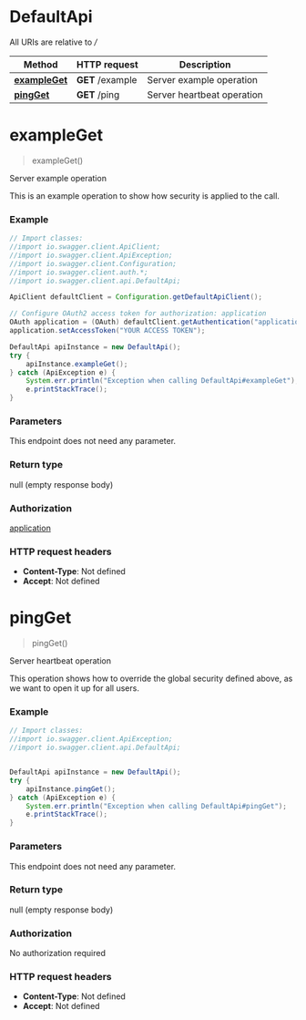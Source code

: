 # DefaultApi

All URIs are relative to */*

Method | HTTP request | Description
------------- | ------------- | -------------
[**exampleGet**](DefaultApi.md#exampleGet) | **GET** /example | Server example operation
[**pingGet**](DefaultApi.md#pingGet) | **GET** /ping | Server heartbeat operation

<a name="exampleGet"></a>
# **exampleGet**
> exampleGet()

Server example operation

This is an example operation to show how security is applied to the call.

### Example
```java
// Import classes:
//import io.swagger.client.ApiClient;
//import io.swagger.client.ApiException;
//import io.swagger.client.Configuration;
//import io.swagger.client.auth.*;
//import io.swagger.client.api.DefaultApi;

ApiClient defaultClient = Configuration.getDefaultApiClient();

// Configure OAuth2 access token for authorization: application
OAuth application = (OAuth) defaultClient.getAuthentication("application");
application.setAccessToken("YOUR ACCESS TOKEN");

DefaultApi apiInstance = new DefaultApi();
try {
    apiInstance.exampleGet();
} catch (ApiException e) {
    System.err.println("Exception when calling DefaultApi#exampleGet");
    e.printStackTrace();
}
```

### Parameters
This endpoint does not need any parameter.

### Return type

null (empty response body)

### Authorization

[application](../README.md#application)

### HTTP request headers

 - **Content-Type**: Not defined
 - **Accept**: Not defined

<a name="pingGet"></a>
# **pingGet**
> pingGet()

Server heartbeat operation

This operation shows how to override the global security defined above, as we want to open it up for all users.

### Example
```java
// Import classes:
//import io.swagger.client.ApiException;
//import io.swagger.client.api.DefaultApi;


DefaultApi apiInstance = new DefaultApi();
try {
    apiInstance.pingGet();
} catch (ApiException e) {
    System.err.println("Exception when calling DefaultApi#pingGet");
    e.printStackTrace();
}
```

### Parameters
This endpoint does not need any parameter.

### Return type

null (empty response body)

### Authorization

No authorization required

### HTTP request headers

 - **Content-Type**: Not defined
 - **Accept**: Not defined

